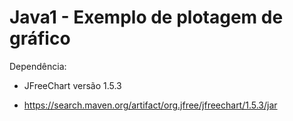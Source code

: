 # Java1 - Exemplo de plotagem de gráfico 

Dependência:
- JFreeChart versão 1.5.3

- https://search.maven.org/artifact/org.jfree/jfreechart/1.5.3/jar
